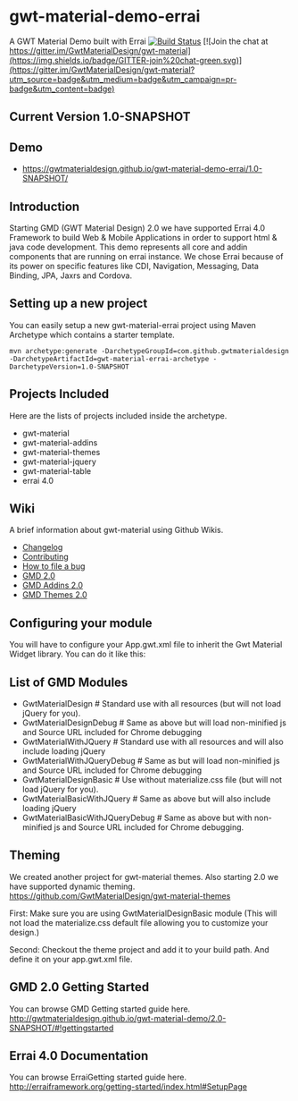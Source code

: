 # gwt-material-demo-errai
A GWT Material Demo built with Errai
[![Build Status](https://travis-ci.org/GwtMaterialDesign/gwt-material-demo-errai.svg?branch=master)](https://travis-ci.org/GwtMaterialDesign/gwt-material-demo-errai) [![Join the chat at https://gitter.im/GwtMaterialDesign/gwt-material](https://img.shields.io/badge/GITTER-join%20chat-green.svg)](https://gitter.im/GwtMaterialDesign/gwt-material?utm_source=badge&utm_medium=badge&utm_campaign=pr-badge&utm_content=badge)
## Current Version 1.0-SNAPSHOT

## Demo
- https://gwtmaterialdesign.github.io/gwt-material-demo-errai/1.0-SNAPSHOT/

## Introduction
Starting GMD (GWT Material Design) 2.0 we have supported Errai 4.0 Framework to build Web & Mobile Applications in order to support html & java code development. This demo represents all core and addin components that are running on errai instance. We chose Errai because of its power on specific features like CDI, Navigation, Messaging, Data Binding, JPA, Jaxrs and Cordova.


## Setting up a new project
You can easily setup a new gwt-material-errai project using Maven Archetype which contains a starter template.
```
mvn archetype:generate -DarchetypeGroupId=com.github.gwtmaterialdesign -DarchetypeArtifactId=gwt-material-errai-archetype -DarchetypeVersion=1.0-SNAPSHOT
```

## Projects Included
Here are the lists of projects included inside the archetype.
- gwt-material 
- gwt-material-addins
- gwt-material-themes
- gwt-material-jquery
- gwt-material-table
- errai 4.0


## Wiki
A brief information about gwt-material using Github Wikis.
- [Changelog](https://github.com/GwtMaterialDesign/gwt-material/wiki/Changelog)
- [Contributing](https://github.com/GwtMaterialDesign/gwt-material/wiki/Contributing)
- [How to file a bug](https://github.com/GwtMaterialDesign/gwt-material/wiki/How-to-file-a-bug)
- [GMD 2.0](https://github.com/GwtMaterialDesign/gwt-material/wiki/2.0---API-Changes)
- [GMD Addins  2.0](https://github.com/GwtMaterialDesign/gwt-material-addins/wiki/2.0-API-Changes)
- [GMD Themes 2.0](https://github.com/GwtMaterialDesign/gwt-material-themes/wiki/2.0---API-Changes)


## Configuring your module
You will have to configure your App.gwt.xml file to inherit the Gwt Material Widget library. You can do it like this:
<inherits name="gwt.material.design.GwtMaterialWithJQuery" />


## List of GMD Modules
- GwtMaterialDesign # Standard use with all resources (but will not load jQuery for you).
- GwtMaterialDesignDebug # Same as above but will load non-minified js and Source URL included for Chrome debugging
- GwtMaterialWithJQuery # Standard use with all resources and will also include loading jQuery
- GwtMaterialWithJQueryDebug # Same as but will load non-minified js and Source URL included for Chrome debugging
- GwtMaterialDesignBasic # Use without materialize.css file (but will not load jQuery for you).
- GwtMaterialBasicWithJQuery # Same as above but will also include loading jQuery
- GwtMaterialBasicWithJQueryDebug # Same as above but with non-minified js and Source URL included for Chrome debugging.




## Theming
We created another project for gwt-material themes. Also starting 2.0 we have supported dynamic theming.
https://github.com/GwtMaterialDesign/gwt-material-themes


First: Make sure you are using GwtMaterialDesignBasic module (This will not load the materialize.css default file allowing you to customize your design.)
<inherits name="gwt.material.design.GwtMaterialDesignBasic" />


Second: Checkout the theme project and add it to your build path. And define it on your app.gwt.xml file.
<inherits name="gwt.material.design.themes.ThemeBlue"/>




## GMD 2.0 Getting Started
You can browse GMD Getting started guide here.
http://gwtmaterialdesign.github.io/gwt-material-demo/2.0-SNAPSHOT/#!gettingstarted


## Errai 4.0 Documentation
You can browse ErraiGetting started guide here.
http://erraiframework.org/getting-started/index.html#SetupPage


